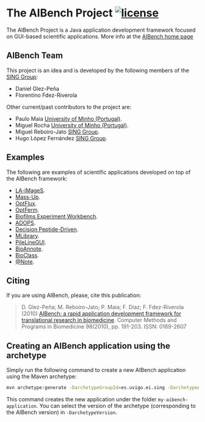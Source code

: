 The AIBench Project [![license](https://img.shields.io/badge/LICENSE-LGPLv3-blue.svg)]() 
========================

The AIBench Project is a Java application development framework focused on GUI-based scientific applications. More info at the [AIBench home page](http://www.aibench.org)

AIBench Team
----
This project is an idea and is developed by the following members of the [SING Group](http://www.sing-group.org):

* Daniel Glez-Peña
* Florentino Fdez-Riverola

Other current/past contributors to the project are:

* Paulo Maia [University of Minho (Portugal)](http://www.uminho.pt).
* Miguel Rocha [University of Minho (Portugal)](http://www.uminho.pt).
* Miguel Reboiro-Jato [SING Group](http://www.sing-group.org).
* Hugo López Fernández [SING Group](http://www.sing-group.org).

Examples
----
The following are examples of scientific applications developed on top of the AIBench framework:
* [LA-iMageS](http://www.la-images.net/).
* [Mass-Up](http://www.sing-group.org/mass-up/).
* [OptFlux](http://www.optflux.org/).
* [OptFerm](http://darwin.di.uminho.pt/optferm/).
* [Biofilms Experiment Workbench](http://sing.ei.uvigo.es/bew/).
* [ADOPS](http://www.sing-group.org/ADOPS/).
* [Decision Peptide-Driven](http://sing.ei.uvigo.es/DPD/).
* [MLibrary](http://www.sing-group.org/MLibrary/).
* [PileLineGUI](http://www.sing-group.org/pileline/index.php/Main_Page).
* [BioAnnote](http://www.sing-group.org/bioannote/).
* [BioClass](http://www.sing-group.org/bioclass/).
* [@Note](http://sysbio.di.uminho.pt/anote/wiki/index.php/Main_Page).

Citing
----
If you are using AIBench, please, cite this publication:
> D. Glez-Peña; M. Reboiro-Jato; P. Maia; F. Díaz; F. Fdez-Riverola (2010) [AIBench: a rapid application development framework for translational research in biomedicine](http://dx.doi.org/10.1016/j.cmpb.2009.12.003). Computer Methods and Programs in Biomedicine 98(2010), pp. 191-203. ISSN: 0169-2607

Creating an AIBench application using the archetype 
----
Simply run the following command to create a new AIBench application using the Maven archetype:
```bash
mvn archetype:generate -DarchetypeGroupId=es.uvigo.ei.sing -DarchetypeArtifactId=aibench-archetype -DarchetypeVersion=2.8.0  -DgroupId=es.uvigo.ei.sing -DartifactId=my-aibench-application -DinteractiveMode=false -DarchetypeRepository=https://maven.sing-group.org/repository/maven/
```
This command creates the new application under the folder `my-aibench-application`. You can select the version of the archetype (corresponding to the AIBench version) in `-DarchetypeVersion`.
